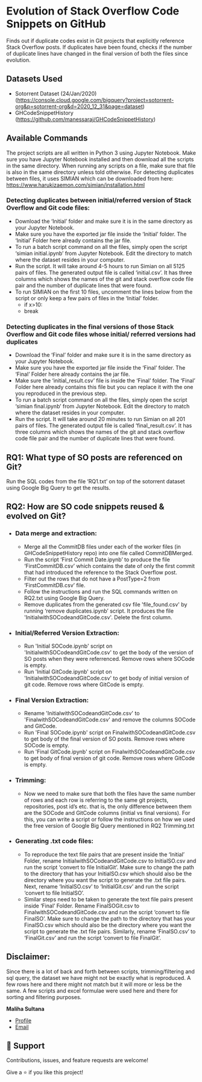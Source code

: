# Evolution of Stack Overflow Code Snippets on GitHub
Finds out if duplicate codes exist in Git projects that explicitly reference Stack Overflow posts. If duplicates have been found, checks if the number of duplicate lines have changed in the final version of both the files since evolution.

## Datasets Used
* Sotorrent Dataset (24/Jan/2020) (https://console.cloud.google.com/bigquery?project=sotorrent-org&p=sotorrent-org&d=2020_12_31&page=dataset)
* GHCodeSnippetHistory (https://github.com/manessaraj/GHCodeSnippetHistory)

## Available Commands
The project scripts are all written in Python 3 using Jupyter Notebook. Make sure you have Jupyter Notebook installed and then download all the scripts in the same directory. When running any scripts on a file, make sure that file is also in the same directory unless told otherwise. For detecting duplicates between files, it uses SIMIAN which can be downloaded from here: https://www.harukizaemon.com/simian/installation.html

### Detecting duplicates between initial/referred version of Stack Overflow and Git code files:
  * Download the ‘Initial’ folder and make sure it is in the same directory as your Jupyter Notebook.
  * Make sure you have the exported jar file inside the ‘Initial’ folder. The ‘Initial’ Folder here already contains the jar file.
  * To run a batch script command on all the files, simply open the script ‘simian initial.ipynb’ from Jupyter Notebook. Edit the directory to match where the dataset resides in your computer.
  * Run the script. It will take around 4-5 hours to run Simian on all 5125 pairs of files. The generated output file is called ‘initial.csv’. It has three columns which shows the names of the git and stack overflow code file pair and the number of duplicate lines that were found.
  * To run SIMIAN on the first 10 files, uncomment the lines below from the script or only keep a few pairs of files in the ‘Initial’ folder.
      * if x>10:
      * break

### Detecting duplicates in the final versions of those Stack Overflow and Git code files whose initial/ referred versions had duplicates
  * Download the ‘Final’ folder and make sure it is in the same directory as your Jupyter Notebook.
  * Make sure you have the exported jar file inside the ‘Final’ folder. The ‘Final’ Folder here already contains the jar file.
  * Make sure the ‘initial_result.csv’ file is inside the ‘Final’ folder. The ‘Final’ Folder here already contains this file but you can replace it with the one you reproduced in the previous step.
  * To run a batch script command on all the files, simply open the script ‘simian final.ipynb’ from Jupyter Notebook. Edit the directory to match where the dataset resides in your computer.
  * Run the script. It will take around 20 minutes to run Simian on all 201 pairs of files. The generated output file is called ‘final_result.csv’. It has three columns which shows the names of the git and stack overflow code file pair and the number of duplicate lines that were found.

## RQ1: What type of SO posts are referenced on Git?
Run the SQL codes from the file ‘RQ1.txt’ on top of the sotorrent dataset using Google Big Query to get the results.

## RQ2: How are SO code snippets reused & evolved on Git?
  * ### Data merge and extraction:
    * Merge all the CommitDB files under each of the worker files (in GHCodeSnippetHistory repo) into one file called CommitDBMerged.
    * Run the script ‘First Commit Date.ipynb’ to produce the file ‘FirstCommitDB.csv’ which contains the date of only the first commit that had introduced the reference to the Stack Overflow post.
    * Filter out the rows that do not have a PostType=2 from ‘FirstCommitDB.csv’ file.
    * Follow the instructions and run the SQL commands written on RQ2.txt using Google Big Query.
    * Remove duplicates from the generated csv file 'file_found.csv' by running ‘remove duplicates.ipynb’ script. It produces the file 'InitialwithSOCodeandGitCode.csv'. Delete the first column.
    
  * ### Initial/Referred Version Extraction:
    * Run 'Initial SOCode.ipynb' script on 'InitialwithSOCodeandGitCode.csv' to get the body of the version of SO posts when they were referrenced. Remove rows where SOCode is empty.
    * Run 'Initial GitCode.ipynb' script on 'InitialwithSOCodeandGitCode.csv' to get body of initial version of git code. Remove rows where GitCode is empty.
    
  * ### Final Version Extraction:
    * Rename 'InitialwithSOCodeandGitCode.csv' to 'FinalwithSOCodeandGitCode.csv' and remove the columns SOCode and GitCode.
    * Run 'Final SOCode.ipynb' script on FinalwithSOCodeandGitCode.csv to get body of the final version of SO posts. Remove rows where SOCode is empty.
    * Run 'Final GitCode.ipynb' script on FinalwithSOCodeandGitCode.csv to get body of final version of git code. Remove rows where GitCode is empty.
    
  * ### Trimming:
    * Now we need to make sure that both the files have the same number of rows and each row is referring to the same git projects, repositories, post id’s etc. that is, the only difference between them are the SOCode and GitCode columns (initial vs final versions). For this, you can write a script or follow the instructions on how we used the free version of Google Big Query mentioned in RQ2 Trimming.txt

  * ### Generating .txt code files:
    * To reproduce the text file pairs that are present inside the ‘Initial’ Folder, rename InitialwithSOCodeandGitCode.csv to InitialSO.csv and run the script ‘convert to file InitialGit’. Make sure to change the path to the directory that has your InitialSO.csv which should also be the directory where you want the script to generate the .txt file pairs. Next, rename ‘InitialSO.csv’ to ‘InitialGit.csv’ and run the script ‘convert to file InitialSO’.
    * Similar steps need to be taken to generate the text file pairs present inside ‘Final’ Folder. Rename FinalSOGit.csv to FinalwithSOCodeandGitCode.csv and run the script ‘convert to file FinalSO’. Make sure to change the path to the directory that has your FinalSO.csv which should also be the directory where you want the script to generate the .txt file pairs. Similarly, rename ‘FinalSO.csv’ to ‘FinalGit.csv’ and run the script ‘convert to file FinalGit’.

## Disclaimer:
Since there is a lot of back and forth between scripts, trimming/filtering and sql query, the dataset we have might not be exactly what is reproduced. A few rows here and there might not match but it will more or less be the same. A few scripts and excel formulae were used here and there for sorting and filtering purposes.

**Maliha Sultana**

- [Profile](https://github.com/poko1 "Maliha Sultana")
- [Email](mailto:malihasultana998@gmail.com?subject=Hi "Hi!")
## 🤝 Support

Contributions, issues, and feature requests are welcome!

Give a ⭐️ if you like this project!
